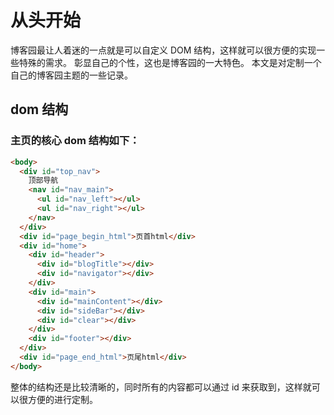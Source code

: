 # 从头开始

博客园最让人着迷的一点就是可以自定义 DOM 结构，这样就可以很方便的实现一些特殊的需求。
彰显自己的个性，这也是博客园的一大特色。
本文是对定制一个自己的博客园主题的一些记录。

## dom 结构

### 主页的核心 dom 结构如下：

```html
<body>
  <div id="top_nav">
    顶部导航
    <nav id="nav_main">
      <ul id="nav_left"></ul>
      <ul id="nav_right"></ul>
    </nav>
  </div>
  <div id="page_begin_html">页首html</div>
  <div id="home">
    <div id="header">
      <div id="blogTitle"></div>
      <div id="navigator"></div>
    </div>
    <div id="main">
      <div id="mainContent"></div>
      <div id="sideBar"></div>
      <div id="clear"></div>
    </div>
    <div id="footer"></div>
  </div>
  <div id="page_end_html">页尾html</div>
</body>
```

整体的结构还是比较清晰的，同时所有的内容都可以通过 id 来获取到，这样就可以很方便的进行定制。
